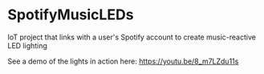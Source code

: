 # SpotifyMusicLEDs
IoT project that links with a user's Spotify account to create music-reactive LED lighting

See a demo of the lights in action here: https://youtu.be/8_m7LZdu11s

